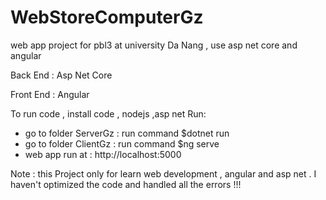 # WebStoreComputerGz
web app project for pbl3 at university Da Nang , use asp net core and angular

Back End : Asp Net Core 

Front End : Angular

To run code , install code , nodejs ,asp net
Run:
  + go to folder ServerGz : run command $dotnet run
  + go to folder ClientGz : run command $ng serve
  + web app run at : http://localhost:5000

Note : this Project only for learn web development , angular and asp net . I haven't optimized the code and handled all the errors !!!
